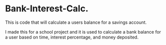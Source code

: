# Bank-Interest-Calc.
This is code that will calculate a users balance for a savings account.

I made this for a school project and it is used to calculate a bank balance for a user based on time, interest percentage, and money deposited.
